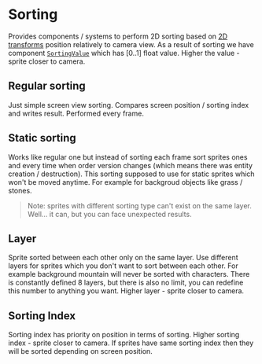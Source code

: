 ﻿# Sorting
Provides components / systems to perform 2D sorting based on [2D transforms](2DTransform.md) position relatively to camera view. As a result of sorting we have component [`SortingValue`](https://github.com/Antoshidza/NSprites-Foundation/blob/main/Base/Components/Properties/SpriteSortingValue.cs) which has [0..1] float value. Higher the value - sprite closer to camera.

## Regular sorting
Just simple screen view sorting. Compares screen position / sorting index and writes result. Performed every frame.

## Static sorting
Works like regular one but instead of sorting each frame sort sprites ones and every time when order version changes (which means there was entity creation / destruction). This sorting supposed to use for static sprites which won't be moved anytime. For example for backgroud objects like grass / stones.
> Note: sprites with different sorting type can't exist on the same layer. Well... it can, but you can face unexpected results.

## Layer
Sprite sorted between each other only on the same layer. Use different layers for sprites which you don't want to sort between each other. For example background mountain will never be sorted with characters.
There is constantly defined 8 layers, but there is also no limit, you can redefine this number to anything you want.
Higher layer - sprite closer to camera.

## Sorting Index
Sorting index has priority on position in terms of sorting. Higher sorting index - sprite closer to camera. If sprites have same sorting index then they will be sorted depending on screen position.